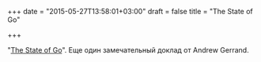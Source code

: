 +++
date = "2015-05-27T13:58:01+03:00"
draft = false
title = "The State of Go"

+++

<p>&quot;<a href="http://talks.golang.org/2015/state-of-go-may.slide#1">The State of Go</a>&quot;. Еще один замечательный доклад от&nbsp;Andrew Gerrand.</p>

